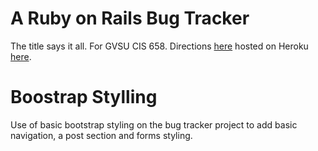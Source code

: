 
# A Ruby on Rails Bug Tracker
The title says it all. For GVSU CIS 658. Directions
[here](https://cis.gvsu.edu/~kurmasz/Teaching/Courses/W19/CIS658/DemoScripts/RailsDemo04.pdf)
hosted on Heroku [here](https://bootstrap-bugs.herokuapp.com/).

 # Boostrap Stylling
 Use of basic bootstrap styling on the bug tracker project to add basic navigation, 
 a post section and forms styling.
